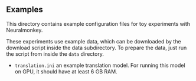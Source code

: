 ## Examples

This directory contains example configuration files for toy experiments with Neuralmonkey.

These experiments use example data, which can be downloaded by the download script inside the data subdirectory. To prepare the data, just run the script from inside the `data` directory.

- `translation.ini` an example translation model. For running this model on GPU, it should have at least 6 GB RAM.
